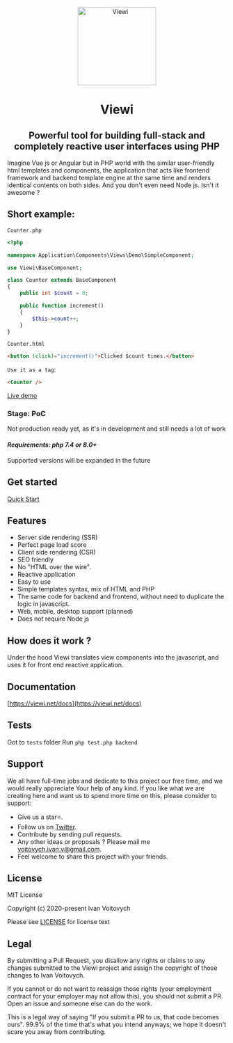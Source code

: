 <p align="center"><a href="https://github.com/viewi/viewi#logo"><img src="https://viewi.net/logo.svg" alt="Viewi" height="180"/></a></p>
<h1 align="center">Viewi</h1>
<h2 align="center">Powerful tool for building full-stack and completely reactive user interfaces using PHP</h2>

Imagine Vue js or Angular but in PHP world with the similar user-friendly html templates and components, the application that acts like frontend framework and backend template engine at the same time and renders identical contents on both sides. And you don't even need Node js. Isn't it awesome ?

Short example:
--------
`Counter.php`
```php
<?php

namespace Application\Components\Views\Demo\SimpleComponent;

use Viewi\BaseComponent;

class Counter extends BaseComponent
{
    public int $count = 0;

    public function increment()
    {
        $this->count++;
    }
}
```
`Counter.html` 
```html
<button (click)="increment()">Clicked $count times.</button>
```
`Use it as a tag`:
```html
<Counter />
```
[Live demo](https://viewi.net/)

### Stage: PoC

Not production ready yet, as it's in development and still needs a lot of work

#### *Requirements: php 7.4 or 8.0+*

Supported versions will be expanded  in the future

Get started
-----------
[Quick Start](https://viewi.net/docs)

Features
----------------
- Server side rendering (SSR)
- Perfect page load score
- Client side rendering (CSR)
- SEO friendly
- No "HTML over the wire".
- Reactive application
- Easy to use
- Simple templates syntax, mix of HTML and PHP
- The same code for backend and frontend, without need to duplicate the logic in javascript.
- Web, mobile, desktop support (planned)
- Does not require Node js

## How does it work ?

Under the hood Viewi translates view components into the javascript, and uses it for front end reactive application.

## Documentation

[https://viewi.net/docs](https://viewi.net/docs)

## Tests

Got to `tests` folder
Run `php test.php backend`

Support
--------

We all have full-time jobs and dedicate to this project our free time, and we would really appreciate Your help of any kind. If you like what we are creating here and want us to spend more time on this, please consider to support:

 - Give us a star⭐.
 - Follow us on [Twitter](https://twitter.com/viewiphp).
 - Contribute by sending pull requests.
 - Any other ideas or proposals ? Please mail me voitovych.ivan.v@gmail.com.
 - Feel welcome to share this project with your friends.


License
--------

MIT License

Copyright (c) 2020-present Ivan Voitovych

Please see [LICENSE](/LICENSE) for license text


Legal
------

By submitting a Pull Request, you disallow any rights or claims to any changes submitted to the Viewi project and assign the copyright of those changes to Ivan Voitovych.

If you cannot or do not want to reassign those rights (your employment contract for your employer may not allow this), you should not submit a PR. Open an issue and someone else can do the work.

This is a legal way of saying "If you submit a PR to us, that code becomes ours". 99.9% of the time that's what you intend anyways; we hope it doesn't scare you away from contributing.
